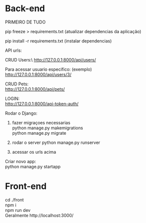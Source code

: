 # Back-end

PRIMEIRO DE TUDO 

pip freeze > requirements.txt (atualizar dependencias da aplicação) 

pip install -r requirements.txt (instalar dependencias) 

API urls: 

CRUD Users:\ 
http://127.0.0.1:8000/api/users/ 

Para acessar usuario especifico: (exemplo) \
http://127.0.0.1:8000/api/users/3/ 

CRUD Pets: \
http://127.0.0.1:8000/api/pets/ 

LOGIN: \
http://127.0.0.1:8000/api-token-auth/ 

Rodar o Django: 

1. fazer migraçoes necessarias \
python manage.py makemigrations \
python manage.py migrate 

2. rodar o server 
python manage.py runserver 

3. acessar os urls acima 

Criar novo app: \
python manage.py startapp <name of app>



# Front-end

cd ./front \
npm i \
npm run dev \
Geralmente http://localhost:3000/ 
